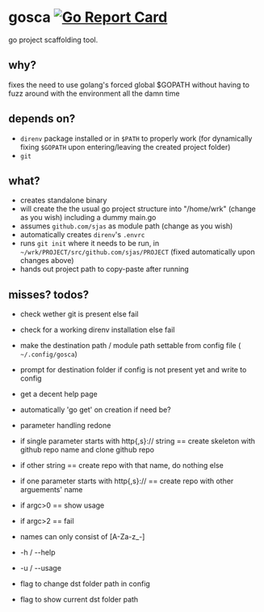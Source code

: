 # gosca [![Go Report Card](https://goreportcard.com/badge/github.com/sjas/gosca?style=flat-square)](https://goreportcard.com/report/github.com/sjas/gosca)

go project scaffolding tool.

## why? 

fixes the need to use golang's forced global $GOPATH without having to fuzz around with the environment all the damn time

## depends on?

- `direnv` package installed or in `$PATH` to properly work (for dynamically fixing `$GOPATH` upon entering/leaving the created project folder)
- `git`

## what?

- creates standalone binary
- will create the the usual go project structure into "/home/wrk" (change as you wish) including a dummy main.go
- assumes `github.com/sjas` as module path (change as you wish)
- automatically creates `direnv`'s `.envrc`
- runs `git init` where it needs to be run, in `~/wrk/PROJECT/src/github.com/sjas/PROJECT` (fixed automatically upon changes above)
- hands out project path to copy-paste after running

## misses? todos?

- check wether git is present else fail
- check for a working direnv installation else fail
- make the destination path / module path settable from config file ( `~/.config/gosca`)
- prompt for destination folder if config is not present yet and write to config
- get a decent help page
- automatically 'go get' on creation if need be?

- parameter handling redone
- if single parameter starts with http{,s}:// string == create skeleton with github repo name and clone github repo
- if other string == create repo with that name, do nothing else
- if one parameter starts with http{,s}:// == create repo with other arguements' name
- if argc>0 == show usage
- if argc>2 == fail
- names can only consist of [A-Za-z_-]
- -h / --help
- -u / --usage
- flag to change dst folder path in config
- flag to show current dst folder path
